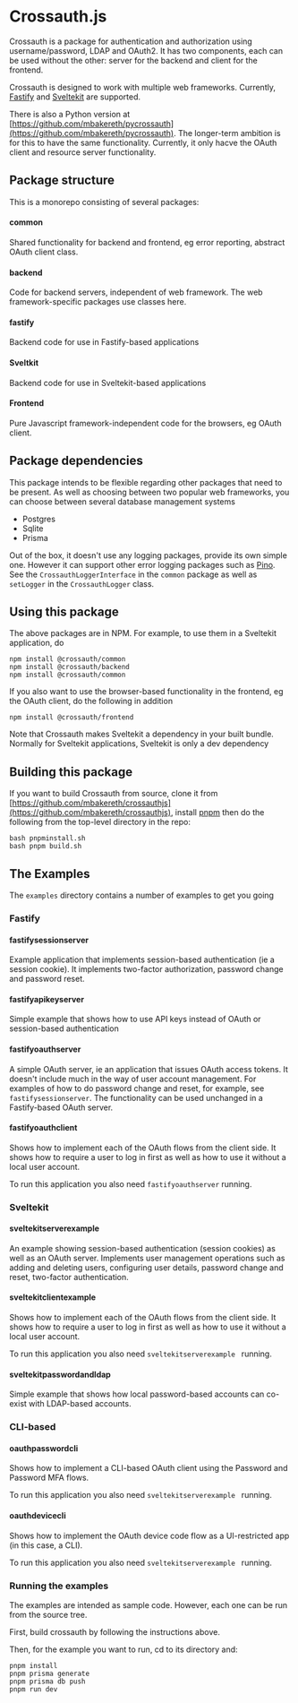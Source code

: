 # Crossauth.js

Crossauth is a package for authentication and authorization using username/password, LDAP and OAuth2.  It has two components, each can be used without the other: server for the backend and client for the frontend.  

Crossauth is designed to work with multiple web frameworks.  Currently, [Fastify](https://fastify.dev/) and [Sveltekit](https://svelte.dev/) are supported.

There is also a Python version at [https://github.com/mbakereth/pycrossauth](https://github.com/mbakereth/pycrossauth).  The longer-term ambition is for this to have the same functionality.  Currently, it only hacve the OAuth client and resource server functionality.

## Package structure

This is a monorepo consisting of several packages:

#### common

Shared functionality for backend and frontend, eg error reporting,
abstract OAuth client class.

#### backend

Code for backend servers, independent of web framework.  The web
framework-specific packages use classes here.

#### fastify

Backend code for use in Fastify-based applications

#### Sveltkit 

Backend code for use in Sveltekit-based applications

#### Frontend

Pure Javascript framework-independent code for the browsers, eg 
OAuth client.

## Package dependencies

This package intends to be flexible regarding other packages that need to be present.  As well as choosing between two popular web frameworks, you can choose between several database management systems

* Postgres
* Sqlite
* Prisma

Out of the box, it doesn't use any logging packages, provide its own simple one.  However it can support other error logging packages such as [Pino](https://github.com/pinojs/pino).  See the `CrossauthLoggerInterface` in the `common` package as well as `setLogger` in the `CrossauthLogger` class.

## Using this package

The above packages are in NPM.  For example, to use them in a Sveltekit application, do

```shell
npm install @crossauth/common
npm install @crossauth/backend
npm install @crossauth/common
```

If you also want to use the browser-based functionality in the frontend, eg the OAuth client, do the following in addition

```
npm install @crossauth/frontend
```

Note that Crossauth makes Sveltekit a dependency in your built bundle.  Normally for Sveltekit applications, Sveltekit is only a dev dependency

## Building this package

If you want to build Crossauth from source, clone it from [https://github.com/mbakereth/crossauthjs](https://github.com/mbakereth/crossauthjs), install [pnpm](https://pnpm.io/) then do the following from the top-level directory in the repo:

```shell
bash pnpminstall.sh
bash pnpm build.sh
```

## The Examples

The `examples` directory contains a number of examples to get you going

### Fastify

#### fastifysessionserver

Example application that implements session-based authentication (ie a session cookie).  It implements two-factor authorization, password change and password reset.

#### fastifyapikeyserver

Simple example that shows how to use API keys instead of OAuth or session-based authentication

#### fastifyoauthserver

A simple OAuth server, ie an application that issues OAuth access tokens.  It doesn't include much in the way of user account management.  For examples of how to do password change and reset, for example, see `fastifysessionserver`.  The functionality can be used unchanged in a Fastify-based OAuth server.

#### fastifyoauthclient

Shows how to implement each of the OAuth flows from the client side.   It shows how to require a user to log in first as well as how to use it without a local user account.

To run this application you also need `fastifyoauthserver` running.

### Sveltekit

#### sveltekitserverexample

An example showing session-based authentication (session cookies) as well as an OAuth server.  Implements user management operations such as adding and deleting users,
configuring user details, password change and reset, two-factor authentication.

#### sveltekitclientexample

Shows how to implement each of the OAuth flows from the client side.   It shows how to require a user to log in first as well as how to use it without a local user account.

To run this application you also need `sveltekitserverexample ` running.

#### sveltekitpasswordandldap

Simple example that shows how local password-based accounts can co-exist with LDAP-based accounts.  

### CLI-based

#### oauthpasswordcli

Shows how to implement a CLI-based OAuth client using the Password and Password MFA flows.

To run this application you also need `sveltekitserverexample ` running.

#### oauthdevicecli

Shows how to implement the OAuth device code flow as a UI-restricted app (in this case, a CLI).

To run this application you also need `sveltekitserverexample ` running.

### Running the examples

The examples are intended as sample code.  However, each one can be run from the source tree.

First, build crossauth by following the instructions above.

Then, for the example you want to run, cd to its directory and:

```shell
pnpm install
pnpm prisma generate
pnpm prisma db push
pnpm run dev
```